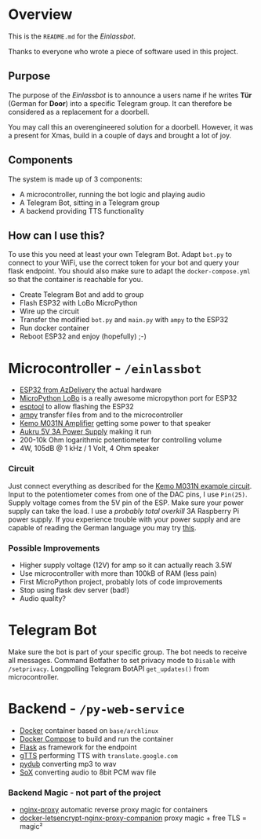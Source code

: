 # Overview
This is the `README.md` for the _Einlassbot_. 

Thanks to everyone who wrote a piece of software used in this project.

## Purpose
The purpose of the _Einlassbot_ is to announce a users name if he writes **Tür** (German for **Door**) into a specific Telegram group. It can therefore be considered as a replacement for a doorbell. 

You may call this an overengineered solution for a doorbell. However, it was a present for Xmas, build in a couple of days and brought a lot of joy.
## Components
The system is made up of 3 components:
- A microcontroller, running the bot logic and playing audio
- A Telegram Bot, sitting in a Telegram group
- A backend providing TTS functionality
## How can I use this?
To use this you need at least your own Telegram Bot. Adapt `bot.py` to connect to your WiFi, use the correct token for your bot and query your flask endpoint. You should also make sure to adapt the `docker-compose.yml` so that the container is reachable for you.

- Create Telegram Bot and add to group
- Flash ESP32 with LoBo MicroPython
- Wire up the circuit
- Transfer the modified `bot.py` and `main.py` with `ampy` to the ESP32
- Run docker container
- Reboot ESP32 and enjoy (hopefully) ;-)

# Microcontroller - `/einlassbot`
- [ESP32 from AzDelivery](https://www.az-delivery.de/products/esp32-developmentboard) the actual hardware
- [MicroPython LoBo](https://github.com/loboris/MicroPython_ESP32_psRAM_LoBo) is a really awesome micropython port for ESP32
- [esptool](https://github.com/espressif/esptool) to allow flashing the ESP32
- [ampy](https://github.com/adafruit/ampy) transfer files from and to the microcontroller
- [Kemo M031N Amplifier](https://www.kemo-electronic.de/en/Light-Sound/Amplifier-Splitter/Modules/M031N-Amplifier-3-5-W-universal.php) getting some power to that speaker
- [Aukru 5V 3A Power Supply](https://www.amazon.de/dp/B01566WOAG/ref=cm_sw_r_tw_dp_U_x_41sgCb798FKM6) making it run
- 200-10k Ohm logarithmic potentiometer for controlling volume
- 4W, 105dB @ 1 kHz / 1 Volt, 4 Ohm speaker

### Circuit
Just connect everything as described for the [Kemo M031N example circuit](https://www.kemo-electronic.de/datasheets/m031n_24032om.pdf). Input to the potentiometer comes from one of the DAC pins, I use `Pin(25)`. Supply voltage comes from the 5V pin of the ESP. Make sure your power supply can take the load. I use a _probably total overkill_ 3A Raspberry Pi power supply. If you experience trouble with your power supply and are capable of reading the German language you may try [this](https://arduino-hannover.de/2018/07/25/die-tuecken-der-esp32-stromversorgung/).

### Possible Improvements
- Higher supply voltage (12V) for amp so it can actually reach 3.5W
- Use microcontroller with more than 100kB of RAM (less pain)
- First MicroPython project, probably lots of code improvements
- Stop using flask dev server (bad!)
- Audio quality?

# Telegram Bot
Make sure the bot is part of your specific group.
The bot needs to receive all messages.
Command Botfather to set privacy mode to `Disable` with `/setprivacy`.
Longpolling Telegram BotAPI `get_updates()` from microcontroller.

# Backend - `/py-web-service`
- [Docker](https://www.docker.com/) container based on `base/archlinux`
- [Docker Compose](https://docs.docker.com/compose/) to build and run the container 
- [Flask](http://flask.pocoo.org/) as framework for the endpoint
- [gTTS](https://pypi.org/project/gTTS/) performing TTS with `translate.google.com`
- [pydub](https://pypi.org/project/pydub/) converting mp3 to wav
- [SoX](http://sox.sourceforge.net/) converting audio to 8bit PCM wav file

### Backend Magic - not part of the project

- [nginx-proxy](https://github.com/jwilder/nginx-proxy) automatic reverse proxy magic for containers
- [docker-letsencrypt-nginx-proxy-companion](https://github.com/JrCs/docker-letsencrypt-nginx-proxy-companion) proxy magic + free TLS = magic²